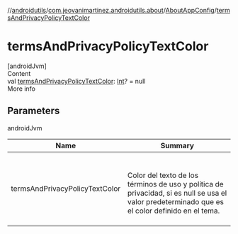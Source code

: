 //[androidutils](../../index.md)/[com.jeovanimartinez.androidutils.about](../index.md)/[AboutAppConfig](index.md)/[termsAndPrivacyPolicyTextColor](terms-and-privacy-policy-text-color.md)



# termsAndPrivacyPolicyTextColor  
[androidJvm]  
Content  
val [termsAndPrivacyPolicyTextColor](terms-and-privacy-policy-text-color.md): [Int](https://kotlinlang.org/api/latest/jvm/stdlib/kotlin/-int/index.html)? = null  
More info  


## Parameters  
  
androidJvm  
  
|  Name|  Summary| 
|---|---|
| <a name="com.jeovanimartinez.androidutils.about/AboutAppConfig/termsAndPrivacyPolicyTextColor/#/PointingToDeclaration/"></a>termsAndPrivacyPolicyTextColor| <a name="com.jeovanimartinez.androidutils.about/AboutAppConfig/termsAndPrivacyPolicyTextColor/#/PointingToDeclaration/"></a><br><br>Color del texto de los términos de uso y política de privacidad, si es null se usa el valor predeterminado que es el color definido en el tema.<br><br>
  
  



